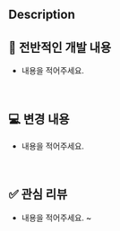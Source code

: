 ## Description

## 📌 전반적인 개발 내용

- 내용을 적어주세요.

<br>

## 💻 변경 내용

- 내용을 적어주세요.

<br>

## ✅ 관심 리뷰

- 내용을 적어주세요.
  ~
